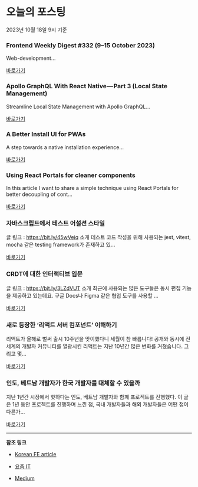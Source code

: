 # 오늘의 포스팅 
2023년 10월 18일 9시 기준 

### Frontend Weekly Digest #332 (9–15 October 2023) 

 Web-development... 

 [바로가기](https://medium.com/@frontender-ua/frontend-weekly-digest-332-9-15-october-2023-fb09db1304e9?responsesOpen=true&sortBy=REVERSE_CHRON&source=topic_portal_recommended_stories---------0-84----------front_end_development----------e1848bc8_f91c_4385_bad4_3f5ae850ac41-------) 

### Apollo GraphQL With React Native — Part 3 (Local State Management) 

 Streamline Local State Management with Apollo GraphQL... 

 [바로가기](https://medium.com/simform-engineering/apollo-graphql-with-react-native-part-3-local-state-management-6f98a5889718?responsesOpen=true&sortBy=REVERSE_CHRON&source=topic_portal_recommended_stories---------0-84----------react----------c217782f_d545_4c61_b1f6_ee9bfb0070b2-------) 

### A Better Install UI for PWAs 

 A step towards a native installation experience... 

 [바로가기](https://medium.com/itnext/a-better-install-ui-for-pwas-1033ad354c98?responsesOpen=true&sortBy=REVERSE_CHRON&source=topic_portal_recommended_stories---------0-84----------javascript----------ff355a0d_fda4_46e8_9a65_5cb441571396-------) 

### Using React Portals for cleaner components 

 In this article I want to share a simple technique using React Portals for better decoupling of cont... 

 [바로가기](https://medium.com/@osmancea/using-react-portals-for-cleaner-components-1ee516bbc946?responsesOpen=true&sortBy=REVERSE_CHRON&source=topic_portal_recommended_stories---------0-84----------typescript----------ed9458ca_dd02_4666_afbb_c49882588d48-------) 

###  자바스크립트에서 테스트 어설션 스타일 

 글 링크 : https://bit.ly/45wVeiq 소개 테스트 코드 작성을 위해 사용되는 jest, vitest, mocha 같은 testing framework가 존재하고 있... 

 [바로가기](https://kofearticle.substack.com/p/korean-fe-article-281) 

###  CRDT에 대한 인터랙티브 입문 

 글 링크 : https://bit.ly/3LZdVUT 소개 최근에 사용되는 많은 도구들은 동시 편집 기능을 제공하고 있는데요. 구글 Docs나 Figma 같은 협업 도구를 사용할 ... 

 [바로가기](https://kofearticle.substack.com/p/korean-fe-article-crdt) 

### 새로 등장한 ‘리액트 서버 컴포넌트’ 이해하기 

 리액트가 올해로 벌써 출시 10주년을 맞이했다니 세월이 참 빠릅니다! 공개와 동시에 전 세계의 개발자 커뮤니티를 열광시킨 리액트는 지난 10년간 많은 변화를 거쳤습니다. 그리고 몇... 

 [바로가기](https://yozm.wishket.com/magazine/detail/2271/) 

### 인도, 베트남 개발자가 한국 개발자를 대체할 수 있을까 

 지난 1년간 시장에서 핫하다는 인도, 베트남 개발자와 함께 프로젝트를 진행했다. 이 글은 1년 동안 프로젝트를 진행하며 느낀 점, 국내 개발자들과 해외 개발자들은 어떤 점이 다른가... 

 [바로가기](https://yozm.wishket.com/magazine/detail/2270/) 

---

**참조 링크**

- [Korean FE article](https://kofearticle.substack.com) 

- [요즘 IT](https://yozm.wishket.com/magazine) 

- [Medium](https://medium.com) 

